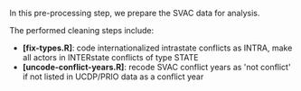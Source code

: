 In this pre-processing step, we prepare the SVAC data for analysis.

The performed cleaning steps include:
* __[fix-types.R]__: code internationalized intrastate conflicts as INTRA, make
  all actors in INTERstate conflicts of type STATE
* __[uncode-conflict-years.R]__: recode SVAC conflict years as 'not
conflict' if not listed in UCDP/PRIO data as a conflict year

